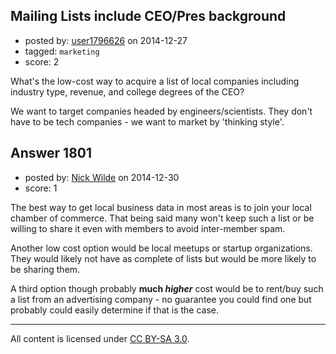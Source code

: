 ## Mailing Lists include CEO/Pres background

- posted by: [user1796626](https://stackexchange.com/users/1500029/user1796626) on 2014-12-27
- tagged: `marketing`
- score: 2

What's the low-cost way to acquire a list of local companies including industry type, revenue, and college degrees of the CEO? 

We want to target companies headed by engineers/scientists. They don't have to be tech companies - we want to market by 'thinking style'.


## Answer 1801

- posted by: [Nick Wilde](https://stackexchange.com/users/454046/nick-wilde) on 2014-12-30
- score: 1

The best way to get local business data in most areas is to join your local chamber of commerce. That being said many won't keep such a list or be willing to share it even with members to avoid inter-member spam. 

Another low cost option would be local meetups or startup organizations. They would likely not have as complete of lists but would be more likely to be sharing them.

A third option though probably **much *higher*** cost would be to rent/buy such a list from an advertising company - no guarantee you could find one but probably could easily determine if that is the case.



---

All content is licensed under [CC BY-SA 3.0](https://creativecommons.org/licenses/by-sa/3.0/).
